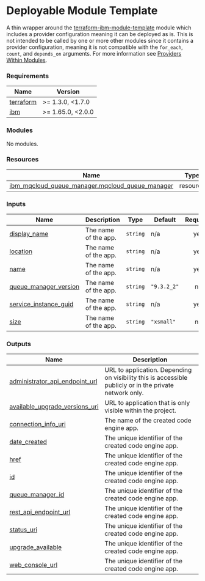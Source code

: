 <!-- Update the title -->
# Deployable Module Template

<!-- Update the below text with the name of the module  -->

A thin wrapper around the [terraform-ibm-module-template](../../) module which includes a provider configuration meaning it can be deployed as is.
This is not intended to be called by one or more other modules since it contains a provider configuration, meaning it is not compatible with the `for_each`, `count`, and `depends_on` arguments. For more information see [Providers Within Modules](https://developer.hashicorp.com/terraform/language/modules/develop/providers).

<!-- The following content is automatically populated by the pre-commit hook -->
<!-- BEGINNING OF PRE-COMMIT-TERRAFORM DOCS HOOK -->
### Requirements

| Name | Version |
|------|---------|
| <a name="requirement_terraform"></a> [terraform](#requirement\_terraform) | >= 1.3.0, <1.7.0 |
| <a name="requirement_ibm"></a> [ibm](#requirement\_ibm) | >= 1.65.0, <2.0.0 |

### Modules

No modules.

### Resources

| Name | Type |
|------|------|
| [ibm_mqcloud_queue_manager.mqcloud_queue_manager](https://registry.terraform.io/providers/ibm-cloud/ibm/latest/docs/resources/mqcloud_queue_manager) | resource |

### Inputs

| Name | Description | Type | Default | Required |
|------|-------------|------|---------|:--------:|
| <a name="input_display_name"></a> [display\_name](#input\_display\_name) | The name of the app. | `string` | n/a | yes |
| <a name="input_location"></a> [location](#input\_location) | The name of the app. | `string` | n/a | yes |
| <a name="input_name"></a> [name](#input\_name) | The name of the app. | `string` | n/a | yes |
| <a name="input_queue_manager_version"></a> [queue\_manager\_version](#input\_queue\_manager\_version) | The name of the app. | `string` | `"9.3.2_2"` | no |
| <a name="input_service_instance_guid"></a> [service\_instance\_guid](#input\_service\_instance\_guid) | The name of the app. | `string` | n/a | yes |
| <a name="input_size"></a> [size](#input\_size) | The name of the app. | `string` | `"xsmall"` | no |

### Outputs

| Name | Description |
|------|-------------|
| <a name="output_administrator_api_endpoint_url"></a> [administrator\_api\_endpoint\_url](#output\_administrator\_api\_endpoint\_url) | URL to application. Depending on visibility this is accessible publicly or in the private network only. |
| <a name="output_available_upgrade_versions_uri"></a> [available\_upgrade\_versions\_uri](#output\_available\_upgrade\_versions\_uri) | URL to application that is only visible within the project. |
| <a name="output_connection_info_uri"></a> [connection\_info\_uri](#output\_connection\_info\_uri) | The name of the created code engine app. |
| <a name="output_date_created"></a> [date\_created](#output\_date\_created) | The unique identifier of the created code engine app. |
| <a name="output_href"></a> [href](#output\_href) | The unique identifier of the created code engine app. |
| <a name="output_id"></a> [id](#output\_id) | The unique identifier of the created code engine app. |
| <a name="output_queue_manager_id"></a> [queue\_manager\_id](#output\_queue\_manager\_id) | The unique identifier of the created code engine app. |
| <a name="output_rest_api_endpoint_url"></a> [rest\_api\_endpoint\_url](#output\_rest\_api\_endpoint\_url) | The unique identifier of the created code engine app. |
| <a name="output_status_uri"></a> [status\_uri](#output\_status\_uri) | The unique identifier of the created code engine app. |
| <a name="output_upgrade_available"></a> [upgrade\_available](#output\_upgrade\_available) | The unique identifier of the created code engine app. |
| <a name="output_web_console_url"></a> [web\_console\_url](#output\_web\_console\_url) | The unique identifier of the created code engine app. |
<!-- END OF PRE-COMMIT-TERRAFORM DOCS HOOK -->
